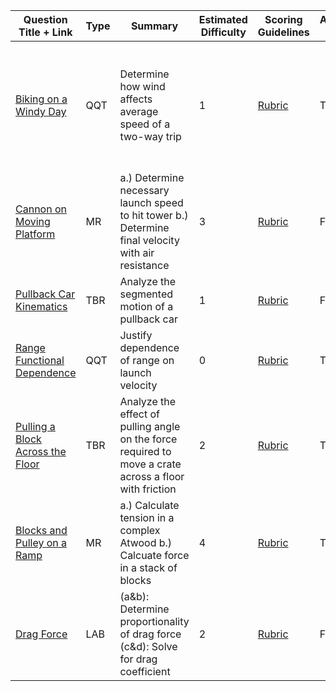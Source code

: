 | Question Title + Link | Type | Summary | Estimated Difficulty | Scoring Guidelines | Applicable to AP 1? | Comments |
| --- | --- | --- | --- | --- | --- | --- |
| [Biking on a Windy Day](./MECH-QQT-001%20(Biking%20on%20a%20Windy%20Day)/index.md) | QQT | Determine how wind affects average speed of a two-way trip | 1 | [Rubric](./Scoring_Guidelines/(SG)%20MECH-QQT-001%20(Biking%20on%20a%20Windy%20Day)/index.md) | True | I really like this problem, and think about it every time I bike. I know I did not come up with it, but I cannot find the original author or problem... |
| [Cannon on Moving Platform](./MECH-MR-001%20(Firing%20a%20Projectile%20at%20a%20Tower)/index.md) | MR | a.) Determine necessary launch speed to hit tower b.) Determine final velocity with air resistance | 3 | [Rubric](./Scoring_Guidelines/(SG)%20MECH-MR-001%20(Firing%20a%20Projectile%20at%20a%20Tower)/index.md) | False | This problem will go on my mechanics practice exam |
| [Pullback Car Kinematics](./MECH-TBR-001%20(Pullback%20Car%20Kinematics)/index.md) | TBR | Analyze the segmented motion of a pullback car | 1 | [Rubric](./Scoring_Guidelines/(SG)%20MECH-TBR-001%20(Pullback%20Car%20Kinematics)/index.md) | False | A very gentle introduction to the concept of a TBR |
| [Range Functional Dependence](./MECH-QQT-002%20(Range%20Functional%20Dependence)/index.md) | QQT | Justify dependence of range on launch velocity | 0 | [Rubric](./Scoring_Guidelines/(SG)%20MECH-QQT-002%20(Range%20Functional%20Dependence)/index.md) | True | "Baby's First QQT" |
| [Pulling a Block Across the Floor](./MECH-TBR-002%20(Pulling%20a%20Crate%20Along%20the%20Floor)/index.md) | TBR | Analyze the effect of pulling angle on the force required to move a crate across a floor with friction | 2 | [Rubric](./Scoring_Guidelines/(SG)%20MECH-TBR-002%20(Pulling%20a%20Crate%20Along%20the%20Floor)/index.md) | True | Interesting occurance of a vertical asympotote |
| [Blocks and Pulley on a Ramp](./MECH-MR-002%20(Blocks%20and%20Pulley%20on%20a%20Ramp)/index.md) | MR | a.) Calculate tension in a complex Atwood b.) Calcuate force in a stack of blocks | 4 | [Rubric](./Scoring_Guidelines/(SG)%20MECH-MR-002%20(Blocks%20and%20Pulley%20on%20a%20Ramp)/index.md) | True | Classic Problem, but computationally involved |
| [Drag Force](./MECH-LAB-001%20(Drag%20Force)/index.md) | LAB | (a&b): Determine proportionality of drag force (c&d): Solve for drag coefficient | 2 | [Rubric](./Scoring_Guidelines/(SG)%20MECH-LAB-001%20(Drag%20Force)/index.md) | False | Standard |
